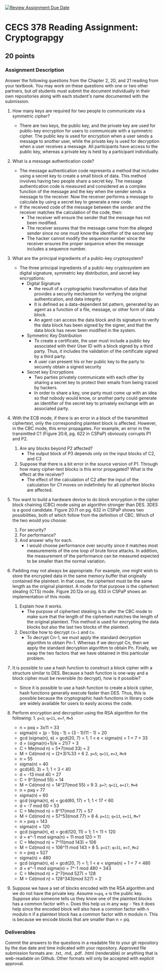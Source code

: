 [![Review Assignment Due Date](https://classroom.github.com/assets/deadline-readme-button-24ddc0f5d75046c5622901739e7c5dd533143b0c8e959d652212380cedb1ea36.svg)](https://classroom.github.com/a/jIOGHYNo)
# CECS 378 Reading Assignment: Cryptograpgy
## 20 points

### Assignment Description
Answer the following questions from the Chapter 2, 20, and 21 reading from your textbook. You may work on these questions with one or two other partners, but *all* students must submit the document individually in their own repositories along with each student's name documented with the submission.

1. How many keys are required for two people to communicate via a symmetric cipher?
   * There are two keys, the public key, and the private key are used for public-key encryption for users to communicate with a symmetric cipher. The public key is used for encryption when a user sends a message to another user, while the private key is used for decryption when a user receives a message. All participants have access to the public key, whereas a private key is held by a participant individually.  

2. What is a message authentication code?
   * The message authentication code represents a method that includes using a secret key to create a small block of data. This method involves having two people share a secret key. The message authentication code is measured and considered as a complex function of the message and the key when the sender sends a message to the receiver. Now the receiver performs a message to calculate by using a secret key to generate a new code.
   * If the received code of the message between the sender and the receiver matches the calculation of the code, then:
      - The receiver will ensure the sender that the message has not been modified.
      - The receiver assures that the message came from the alleged sender since no one must know the identifier of the secret key
      - The hacker cannot modify the sequence number since the receiver ensures the proper sequence when the message includes a sequence number. 
     

3. What are the principal ingredients of a public-key cryptosystem?
   * The three principal ingredients of a public-key cryptosystem are digital signature, symmetric key distribution, and secret key encryptions:
     - Digital Signature
       - the result of a cryptographic transformation of data that provides a security mechanism for verifying the original authentication, and data integrity.
       - It is defined as a data-dependent bit pattern, generated by an agent as a function of a file, message, or other form of data block.
       - An agent can access the data block and its signature to verify the data block has been signed by the signer, and that the data block has never been modified in the system.
     - Symmetric Key Distribution
       - To create a certificate, the user must include a public key associated with their User ID with a block signed by a third party. Thus, it includes the validation of the certificate signed by a third party.
       - A user can present his or her public key to the party to securely obtain a signed security
     - Secret key Encryptions
       - Two parties privately communicate with each other by sharing a secret key to protect their emails from being traced by hackers.
       - In order to share a key, one party must come up with an idea so that nobody would know, or another party could generate an identifier of the secret key to privately exchange with an associated party.
    
5. With the ECB mode, if there is an error in a block of the transmitted ciphertext, only the corresponding plaintext block is affected. However, in the CBC mode, this error propagates. For example, an error in the transmitted C1 (Figure 20.6, pg. 622 in CSPaP) obviously corrupts P1 and P2.
   1. Are any blocks beyond P2 affected?
       * The output block of P3 depends only on the input blocks of C2, and C3
   2. Suppose that there is a bit error in the source version of P1. Through how many cipher-text blocks is this error propagated? What is the effect at the receiver?
       * The effect of the calculation of C2 after the input of the calculation for C1 moves on indefinitely for all ciphertext blocks are affected. 

6. You want to build a hardware device to do block encryption in the cipher block chaining (CBC) mode using an algorithm stronger than DES. 3DES is a good candidate. Figure 20.11 on pg. 632 in CSPaP shows two possibilities, both of which follow from the definition of CBC. Which of the two would you choose:
   1. For security?
   2. For performance?
   3. And answer why for each.
      * I would choose performance over security since it matches most measurements of the one loop of brute force attacks. In addition, the measurement of the performance can be measured expected to be smaller than the normal variation. 
      
8. Padding may not always be appropriate. For example, one might wish to store the encrypted data in the same memory buffer that originally contained the plaintext. In that case, the ciphertext must be the same length as the original plaintext. A mode for that purpose is the ciphertext stealing (CTS) mode. Figure 20.12a on pg. 633 in CSPaP shows an implementation of this mode.
   1. Explain how it works.
        * The purpose of ciphertext stealing is to alter the CBC mode to make sure that the length of the ciphertext matches the length of the original plaintext. This method is used for encrypting the data blocks but also the last two blocks of the plaintext. 
   3. Describe how to decrypt `Cn−1` and `Cn`.
        * To decrypt Cn-1, we must apply the standard decryption algorithm to obtain Pn-1. Whereas if we decrypt Cn, then we apply the standard decryption algorithm to obtain Pn. Finally, we swap the two factors that we have obtained in this particular problem. 
      

9. It is possible to use a hash function to construct a block cipher with a structure similar to DES. Because a hash function is one-way and a block cipher must be reversible (to decrypt), how is it possible?
    * Since it is possible to use a hash function to create a block cipher, hash functions generally execute faster than DES. Thus, this is possible because the cryptographic hash functions in library code are widely available for users to easily access the code. 

11.  Perform encryption and decryption using the RSA algorithm for the following:
    1.  `p=3`; `q=11`, `e=7`, `M=5`
     - n = pxq = 3x11 = 33
     - sigma(n) = (p - 1)(q - 1) = (3 - 1)(11 - 1) = 20
     - gcd (sigma(n), e) = gcd(20, 7) = 1; 1 < e < sigma(n) = 1 < 7 < 33
     - d = (sigma(n)+1)/e = 21/7 = 3
     - C = Me(mod n) = 5*7(mod 33) = 2
     - M = Cd(mod n) = (2*3)%33 = 6
    2.  `p=5`; `q=11`, `e=3`, `M=9`
     - n = 55
     - sigma(n) = 40
     - gcd(40, 3) = 1; 1 < 3 < 40
     - d = -13 mod 40 = 27
     - C = 9^3(mod 55) = 14
     - M = Cd(mod n) = 14^27(mod 55) = 9
    3.  `p=7`; `q=11`, `e=17`, `M=8`
     - n = pxq = 77
     - sigma(n) = 60
     - gcd (sigma(n), e) = gcd(60, 17) = 1; 1 < 17 < 60
     - d = -7 mod 60 = 53
     - C = Me(mod n) = 8^17(mod 77) = 57
     - M = Cd(mod n) = 57^53(mod 77) = 8
    4.  `p=11`; `q=13`, `e=11`, `M=7`
     - n = pxq = 143
     - sigma(n) = 120
     - gcd (sigma(n), e) = gcd(120, 11) = 1; 1 < 11 < 120
     - d = e^-1 mod sigma(n) = 11 mod 120 = 11
     - C = Me(mod n) = 7^11(mod 143) = 106
     - M = Cd(mod n) = 106^11 mod 143 = 8
    5.  `p=17`; `q=31`, `e=7`, `M=2`
     - n = pxq = 527
     - sigma(n) = 480
     - gcd (sigma(n), e) = gcd(20, 7) = 1; 1 < e < sigma(n) = 1 < 7 < 480
     - d = e^-1 mod sigma(n) = 7^-1 mod 480 = 343
     - C = Me(mod n) = 2^7(mod 527) = 128
     - M = Cd(mod n) = 128^343(mod 527) = 2

13.  Suppose we have a set of blocks encoded with the RSA algorithm and we do not have the private key. Assume `n=pq`, `e` is the public key. Suppose also someone tells us they know one of the plaintext blocks has a common factor with `n`. Does this help us in any way
    - Yes it does help since the encoded block will also have a common factor with n modulo n if a plaintext block has a common factor with n modulo n. This is because we encode blocks that are smaller than n = pq. 
### Deliverables
Commit the answers to the questions in a readable file to your git repository by the due date and time indicated with your repository. Approved file submission formats are: .txt, .md, .pdf. .html (renderable) or anything that is web-readable on Github. Other formats will only be accepted with explicit approval.
